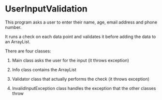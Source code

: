 # UserInputValidation

This program asks a user to enter their name, age, email address and phone number.

It runs a check on each data point and validates it before adding the data to an ArrayList.

There are four classes:

1. Main class asks the user for the input (it throws exception)

2. Info class contains the ArrayList

3. Validator class that actually performs the check (it throws exception)

4. InvalidInputException class handles the exception that the other classes throw
